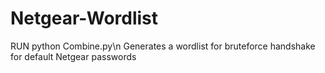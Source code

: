 # Netgear-Wordlist

RUN
python Combine.py\n 
Generates a wordlist for bruteforce handshake for default Netgear passwords

